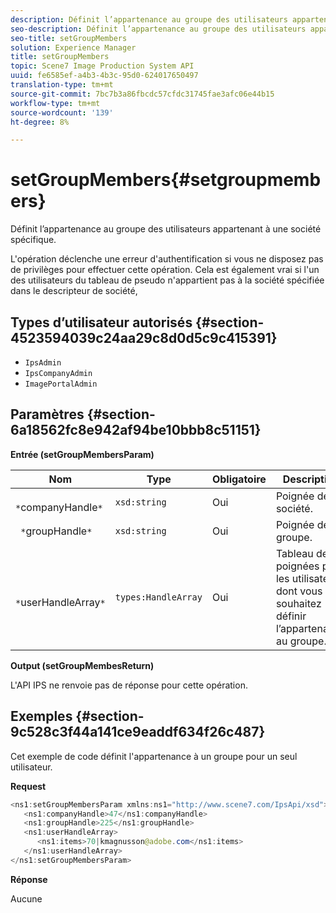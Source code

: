 ```yaml
---
description: Définit l’appartenance au groupe des utilisateurs appartenant à une société spécifique.
seo-description: Définit l’appartenance au groupe des utilisateurs appartenant à une société spécifique.
seo-title: setGroupMembers
solution: Experience Manager
title: setGroupMembers
topic: Scene7 Image Production System API
uuid: fe6585ef-a4b3-4b3c-95d0-624017650497
translation-type: tm+mt
source-git-commit: 7bc7b3a86fbcdc57cfdc31745fae3afc06e44b15
workflow-type: tm+mt
source-wordcount: '139'
ht-degree: 8%

---
```



# setGroupMembers{#setgroupmembers}

Définit l’appartenance au groupe des utilisateurs appartenant à une société spécifique.

L&#39;opération déclenche une erreur d&#39;authentification si vous ne disposez pas de privilèges pour effectuer cette opération. Cela est également vrai si l&#39;un des utilisateurs du tableau de pseudo n&#39;appartient pas à la société spécifiée dans le descripteur de société,

## Types d’utilisateur autorisés {#section-4523594039c24aa29c8d0d5c9c415391}

* `IpsAdmin`
* `IpsCompanyAdmin`
* `ImagePortalAdmin`

## Paramètres {#section-6a18562fc8e942af94be10bbb8c51151}

**Entrée (setGroupMembersParam)**

| Nom | Type | Obligatoire | Description |
|---|---|---|---|
| ` *`companyHandle`*` | `xsd:string` | Oui | Poignée de société. |
| ` *`groupHandle`*` | `xsd:string` | Oui | Poignée de groupe. |
| ` *`userHandleArray`*` | `types:HandleArray` | Oui | Tableau de poignées pour les utilisateurs dont vous souhaitez définir l’appartenance au groupe. |

**Output (setGroupMembesReturn)**

L&#39;API IPS ne renvoie pas de réponse pour cette opération.

## Exemples {#section-9c528c3f44a141ce9eaddf634f26c487}

Cet exemple de code définit l&#39;appartenance à un groupe pour un seul utilisateur.

**Request**

```java
<ns1:setGroupMembersParam xmlns:ns1="http://www.scene7.com/IpsApi/xsd">
   <ns1:companyHandle>47</ns1:companyHandle>
   <ns1:groupHandle>225</ns1:groupHandle>
   <ns1:userHandleArray>
      <ns1:items>70|kmagnusson@adobe.com</ns1:items>
   </ns1:userHandleArray>
</ns1:setGroupMembersParam>
```

**Réponse**

Aucune
